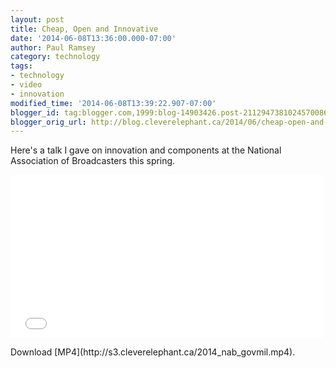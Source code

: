 ```yaml
---
layout: post
title: Cheap, Open and Innovative
date: '2014-06-08T13:36:00.000-07:00'
author: Paul Ramsey
category: technology
tags:
- technology
- video
- innovation
modified_time: '2014-06-08T13:39:22.907-07:00'
blogger_id: tag:blogger.com,1999:blog-14903426.post-2112947381024570086
blogger_orig_url: http://blog.cleverelephant.ca/2014/06/cheap-open-and-innovative.html
---
```


<p>Here's a talk I gave on innovation and components at the National Association of Broadcasters this spring.</p><iframe src="//player.vimeo.com/video/95179234" width="500" height="261" frameborder="0" webkitallowfullscreen mozallowfullscreen allowfullscreen></iframe> <p>Download [MP4](http://s3.cleverelephant.ca/2014_nab_govmil.mp4).</p>
